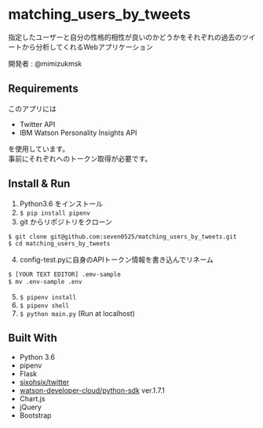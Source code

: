# matching_users_by_tweets
指定したユーザーと自分の性格的相性が良いのかどうかをそれぞれの過去のツイートから分析してくれるWebアプリケーション  
  
開発者 : @mimizukmsk

## Requirements
このアプリには  

- Twitter API
- IBM Watson Personality Insights API

を使用しています。  
事前にそれぞれへのトークン取得が必要です。  
  
## Install & Run

1. Python3.6 をインストール
2. `$ pip install pipenv`
3. git からリポジトリをクローン
```bash
$ git clone git@github.com:seven0525/matching_users_by_tweets.git
$ cd matching_users_by_tweets
```
4. config-test.pyに自身のAPIトークン情報を書き込んでリネーム
```bash
$ [YOUR TEXT EDITOR] .emv-sample
$ mv .env-sample .env
```
5. `$ pipenv install`
6. `$ pipenv shell`
7. `$ python main.py` (Run at localhost)
  
## Built With

- Python 3.6
- pipenv
- Flask
- [sixohsix/twitter](https://github.com/sixohsix/twitter)
- [watson-developer-cloud/python-sdk](https://github.com/watson-developer-cloud/python-sdk) ver.1.7.1
- Chart.js
- jQuery
- Bootstrap
